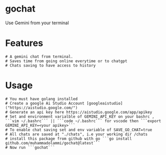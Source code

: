 # gochat
Use Gemini from your terminal 

# Features
    # A gemini chat from terminal.
    # Saves time from going online everytime or to chatgpt
    # Chats saving to have access to history 
    


# Usage 
    # You must have golang installed
    # Create a google Ai Studio Account [googleaistudio]("https://aistudio.google.com/") 
    # Generate an api key here https://aistudio.google.com/app/apikey
    # Set and environment varialble of GEMINI_API_KEY on your bashrc , ```vim ~/.bashrc``` || ```code ~/.bashrc``` for vscode then ```export GEMINI_API_KEY=<your apikey>```
    # To enable chat saving set and env variable of SAVE_GO_CHAT=true
    # All chats are saved at "./chats", i.e your working dir /chats 
    # install this package from github with go ```go install github.com/muhammadolammi/gochat@latest```
    # Now run ```gochat```




